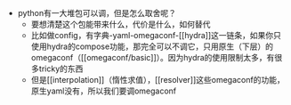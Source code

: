 - python有一大堆包可以调，但是怎么取舍呢？
  - 要想清楚这个包能带来什么，代价是什么，如何替代
  - 比如做config，有字典-yaml-omegaconf-[[hydra]]这一链条，如果你只使用hydra的compose功能，那完全可以不调它，只用原生（下层）的omegaconf（[[omegaconf/basic]]）。因为hydra的使用限制太多，有很多tricky的东西
  - 但是[[interpolation]]（惰性求值），[[resolver]]这些omegaconf的功能，原生yaml没有，所以我们要调omegaconf